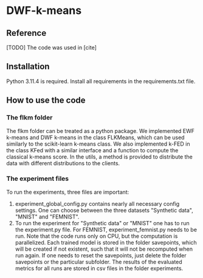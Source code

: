 # DWF-k-means

## Reference
[TODO] The code was used in [cite]

## Installation
Python 3.11.4 is required. Install all requirements in the requirements.txt file.

## How to use the code
### The flkm folder
The flkm folder can be treated as a python package.
We implemented EWF k-means and DWF k-means in the class FLKMeans, which can be used similarly to the scikit-learn 
k-means class. We also implemented k-FED in the class KFed with a similar interface and a function to compute the 
classical k-means score. In the utils, a method is provided to distribute the data with different distributions to 
the clients.
### The experiment files
To run the experiments, three files are important:
1. experiment_global_config.py contains nearly all necessary config settings. One can choose between the three datasets 
"Synthetic data", "MNIST" and "FEMNIST".
2. To run the experiment for "Synthetic data" or "MNIST" one has to run the experiment.py file. 
For FEMNIST, experiment_femnist.py
needs to be run. Note that the code runs only on CPU, but the computation is parallelized.
Each trained model is stored in the folder savepoints, which will be created if not existent, such that it will not be recomputed when run again.
If one needs to reset the savepoints, just delete the folder savepoints or the particular subfolder.
The results of the evaluated metrics for all runs are stored in csv files in the folder experiments.